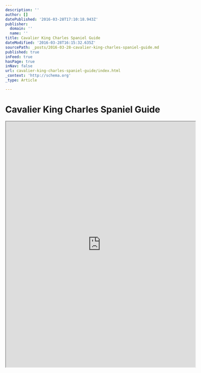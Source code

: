 ```yaml
---
description: ''
author: []
datePublished: '2016-03-28T17:10:18.943Z'
publisher:
  domain: ''
  name: ''
title: Cavalier King Charles Spaniel Guide
dateModified: '2016-03-28T16:15:32.635Z'
sourcePath: _posts/2016-03-28-cavalier-king-charles-spaniel-guide.md
published: true
inFeed: true
hasPage: true
inNav: false
url: cavalier-king-charles-spaniel-guide/index.html
_context: 'http://schema.org'
_type: Article

---
```

# Cavalier King Charles Spaniel Guide

<iframe src="https://drive.google.com/viewerng/viewer?url=http%3A//www.thecavalierclub.co.uk/puppy/Puppy_Pack.pdf&amp;embedded=true" width="600" height="780" style=""></iframe>